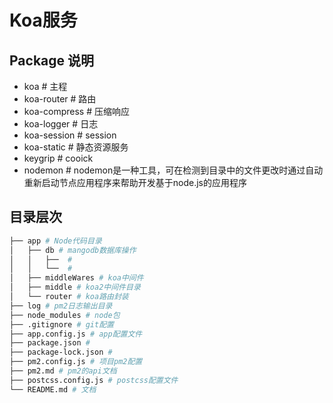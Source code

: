 # Koa服务

## Package 说明
* koa # 主程
* koa-router # 路由
* koa-compress # 压缩响应
* koa-logger # 日志
* koa-session # session
* koa-static # 静态资源服务
* keygrip # cooick
* nodemon # nodemon是一种工具，可在检测到目录中的文件更改时通过自动重新启动节点应用程序来帮助开发基于node.js的应用程序
    
## 目录层次
``` bash
├── app # Node代码目录
│   ├── db # mangodb数据库操作
│   │   ├──  # 
│   │   └──  # 
│   ├── middleWares # koa中间件
│   ├── middle # koa2中间件目录
│   └── router # koa路由封装
├── log # pm2日志输出目录
├── node_modules # node包
├── .gitignore # git配置
├── app.config.js # app配置文件
├── package.json # 
├── package-lock.json # 
├── pm2.config.js # 项目pm2配置
├── pm2.md # pm2的api文档
├── postcss.config.js # postcss配置文件
└── README.md # 文档
```
